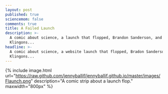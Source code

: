 ```yaml
---
layout: post
published: true
sciencemom: false
comments: true
title: A Failed Launch
description: >-
  A comic about science, a launch that flopped, Brandon Sanderson, and
  Klingons...
headline: >-
  A comic about science, a website launch that flopped, Bradon Sanderson, and
  Klingons...
---
```

{% include image.html url="https://raw.github.com/jennyballif/jennyballif.github.io/master/images/Flaunch.png" description="A comic strip about a launch flop." maxwidth="800px" %}
